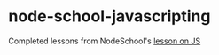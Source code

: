 # node-school-javascripting
Completed lessons from NodeSchool's [lesson on JS](https://github.com/sethvincent/javascripting)
